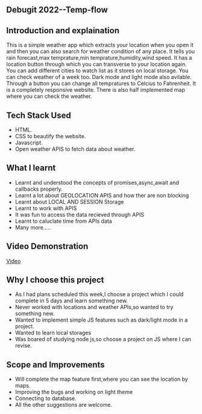 ## Debugit 2022--Temp-flow


## Introduction and explaination
This is a simple weather app which extracts your location when you open it and then you can also search for weather condition of any place.
It tells you rain forecast,max temprature,min temprature,humidity,wind speed.
It has a location button through which you can transverse to your location again.
You can add different cities to watch list as it stores on local storage.
You can check weather of a week too.
Dark mode and light mode also avilable.
Through a button you can change all tempratures to Celcius to Fahrenheit.
It is a completely responsive website.
There is also half implemented map where you can check the weather.


## Tech Stack Used
  - HTML.
  - CSS to beautify the website.
  - Javascript.
  - Open weather APIS to fetch data about weather.

  ## What I learnt
   - Learnt and understood the concepts of promises,async,await and callbacks properly.
   - Learnt a lot about GEOLOCATION APIS and how ther are non blocking
   - Learnt about LOCAL AND SESSION Storage
   - Learnt to work with APIS
   - It was fun to access the data recieved through APIS
   - Learnt to caluclate time from APIs data
   - Many more.....

## Video Demonstration
[Video]()
  
  ## Why I choose this project
   - As I had plans scheduled this week,I choose a project which I could complete in 5 days and learn something new.
   - Never worked with locations and weather APIs,so wanted to try something new.
   - Wanted to implement simple JS features such as dark/light mode in a project.
   - Wanted to learn local storages
   - Was boared of studying node js,so choose a project on JS where I can revise.

## Scope and Improvements
   - Will complete the map feature first,where you can see the location by maps.
   - Improving the bugs and working on light theme
   - Connecting to database.
   - All the other suggestions are welcome.

